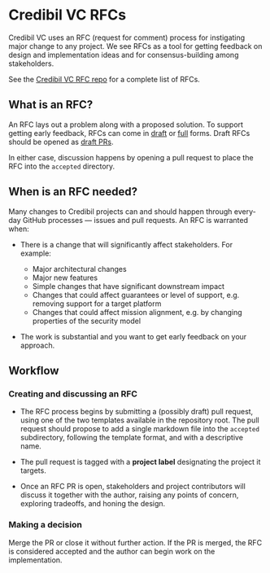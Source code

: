 # Credibil VC RFCs

Credibil VC uses an RFC (request for comment) process for instigating major change to any
project. We see RFCs as a tool for getting feedback on design and implementation ideas
and for consensus-building among stakeholders.

See the [Credibil VC RFC repo](https://github.com/credibil/rfcs) for a complete list of RFCs.

## What is an RFC?

An RFC lays out a problem along with a proposed solution. To support getting early 
feedback, RFCs can come in [draft](https://github.com/credibil/rfcs/blob/main/rfc-draft.md)
or [full](https://github.com/credibil/rfcs/blob/main/rfc-full.md) forms. Draft RFCs should be opened as 
[draft PRs](https://help.github.com/en/github/collaborating-with-issues-and-pull-requests/about-pull-requests#draft-pull-requests).

In either case, discussion happens by opening a pull request to place the RFC into the 
`accepted` directory.

## When is an RFC needed?

Many changes to Credibil projects can and should happen through every-day GitHub processes 
— issues and pull requests. An RFC is warranted when:

* There is a change that will significantly affect stakeholders. For example:
    * Major architectural changes
    * Major new features
    * Simple changes that have significant downstream impact
    * Changes that could affect guarantees or level of support, e.g. removing support
      for a target platform
    * Changes that could affect mission alignment, e.g. by changing properties of the
      security model

* The work is substantial and you want to get early feedback on your approach.

## Workflow

### Creating and discussing an RFC

* The RFC process begins by submitting a (possibly draft) pull request, using one of the
  two templates available in the repository root. The pull request should propose to add
  a single markdown file into the `accepted` subdirectory, following the template 
  format, and with a descriptive name.

* The pull request is tagged with a **project label** designating the project it
  targets.

* Once an RFC PR is open, stakeholders and project contributors will discuss it together 
  with the author, raising any points of concern, exploring tradeoffs, and honing the 
  design.

### Making a decision

Merge the PR or close it without further action. If the PR is merged, the RFC is
considered accepted and the author can begin work on the implementation.

